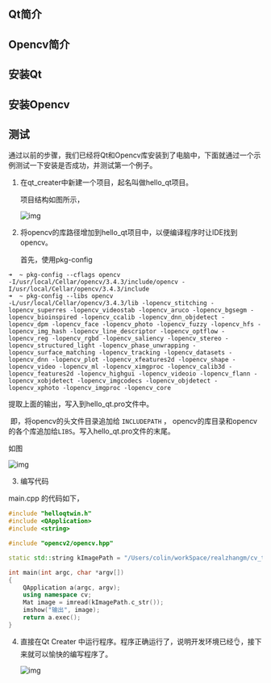 ## Qt简介





## Opencv简介



## 安装Qt



## 安装Opencv



## 测试

通过以前的步骤，我们已经将Qt和Opencv库安装到了电脑中，下面就通过一个示例测试一下安装是否成功，并测试第一个例子。

1. 在qt_creater中新建一个项目，起名叫做hello_qt项目。

   项目结构如图所示，

   ![img](/Users/colin/workSpace/realzhangm/play/qt_opencv/doc/assets/image-20181102175508779.tiff)

2. 将opencv的库路径增加到hello_qt项目中，以便编译程序时让IDE找到opencv。

   首先，使用pkg-config

```shell
➜  ~ pkg-config --cflags opencv
-I/usr/local/Cellar/opencv/3.4.3/include/opencv -I/usr/local/Cellar/opencv/3.4.3/include
➜  ~ pkg-config --libs opencv    
-L/usr/local/Cellar/opencv/3.4.3/lib -lopencv_stitching -lopencv_superres -lopencv_videostab -lopencv_aruco -lopencv_bgsegm -lopencv_bioinspired -lopencv_ccalib -lopencv_dnn_objdetect -lopencv_dpm -lopencv_face -lopencv_photo -lopencv_fuzzy -lopencv_hfs -lopencv_img_hash -lopencv_line_descriptor -lopencv_optflow -lopencv_reg -lopencv_rgbd -lopencv_saliency -lopencv_stereo -lopencv_structured_light -lopencv_phase_unwrapping -lopencv_surface_matching -lopencv_tracking -lopencv_datasets -lopencv_dnn -lopencv_plot -lopencv_xfeatures2d -lopencv_shape -lopencv_video -lopencv_ml -lopencv_ximgproc -lopencv_calib3d -lopencv_features2d -lopencv_highgui -lopencv_videoio -lopencv_flann -lopencv_xobjdetect -lopencv_imgcodecs -lopencv_objdetect -lopencv_xphoto -lopencv_imgproc -lopencv_core
```

提取上面的输出，写入到hello_qt.pro文件中。

​	即，将opencv的头文件目录追加给 `INCLUDEPATH`  ， opencv的库目录和opencv的各个库追加给`LIBS`。写入hello_qt.pro文件的末尾。

如图

![img](/Users/colin/workSpace/realzhangm/play/qt_opencv/doc/assets/image-20181102180207717.tiff)

3. 编写代码

main.cpp 的代码如下，

```cpp
#include "helloqtwin.h"
#include <QApplication>
#include <string>

#include "opencv2/opencv.hpp"

static std::string kImagePath = "/Users/colin/workSpace/realzhangm/cv_test/test.jpg";

int main(int argc, char *argv[])
{
    QApplication a(argc, argv);
    using namespace cv;
    Mat image = imread(kImagePath.c_str());
    imshow("输出", image);
    return a.exec();
}

```

4. 直接在Qt Creater 中运行程序。程序正确运行了，说明开发环境已经👌，接下来就可以愉快的编写程序了。

   ![img](/Users/colin/workSpace/realzhangm/play/qt_opencv/doc/assets/image-20181102181032237.tiff)


